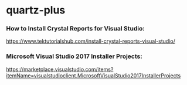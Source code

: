 # quartz-plus

### How to Install Crystal Reports for Visual Studio:
https://www.tektutorialshub.com/install-crystal-reports-visual-studio/

### Microsoft Visual Studio 2017 Installer Projects:
https://marketplace.visualstudio.com/items?itemName=visualstudioclient.MicrosoftVisualStudio2017InstallerProjects
